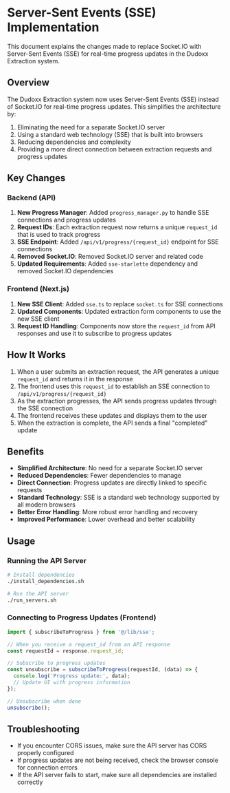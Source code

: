 # Server-Sent Events (SSE) Implementation

This document explains the changes made to replace Socket.IO with Server-Sent Events (SSE) for real-time progress updates in the Dudoxx Extraction system.

## Overview

The Dudoxx Extraction system now uses Server-Sent Events (SSE) instead of Socket.IO for real-time progress updates. This simplifies the architecture by:

1. Eliminating the need for a separate Socket.IO server
2. Using a standard web technology (SSE) that is built into browsers
3. Reducing dependencies and complexity
4. Providing a more direct connection between extraction requests and progress updates

## Key Changes

### Backend (API)

1. **New Progress Manager**: Added `progress_manager.py` to handle SSE connections and progress updates
2. **Request IDs**: Each extraction request now returns a unique `request_id` that is used to track progress
3. **SSE Endpoint**: Added `/api/v1/progress/{request_id}` endpoint for SSE connections
4. **Removed Socket.IO**: Removed Socket.IO server and related code
5. **Updated Requirements**: Added `sse-starlette` dependency and removed Socket.IO dependencies

### Frontend (Next.js)

1. **New SSE Client**: Added `sse.ts` to replace `socket.ts` for SSE connections
2. **Updated Components**: Updated extraction form components to use the new SSE client
3. **Request ID Handling**: Components now store the `request_id` from API responses and use it to subscribe to progress updates

## How It Works

1. When a user submits an extraction request, the API generates a unique `request_id` and returns it in the response
2. The frontend uses this `request_id` to establish an SSE connection to `/api/v1/progress/{request_id}`
3. As the extraction progresses, the API sends progress updates through the SSE connection
4. The frontend receives these updates and displays them to the user
5. When the extraction is complete, the API sends a final "completed" update

## Benefits

- **Simplified Architecture**: No need for a separate Socket.IO server
- **Reduced Dependencies**: Fewer dependencies to manage
- **Direct Connection**: Progress updates are directly linked to specific requests
- **Standard Technology**: SSE is a standard web technology supported by all modern browsers
- **Better Error Handling**: More robust error handling and recovery
- **Improved Performance**: Lower overhead and better scalability

## Usage

### Running the API Server

```bash
# Install dependencies
./install_dependencies.sh

# Run the API server
./run_servers.sh
```

### Connecting to Progress Updates (Frontend)

```typescript
import { subscribeToProgress } from '@/lib/sse';

// When you receive a request_id from an API response
const requestId = response.request_id;

// Subscribe to progress updates
const unsubscribe = subscribeToProgress(requestId, (data) => {
  console.log('Progress update:', data);
  // Update UI with progress information
});

// Unsubscribe when done
unsubscribe();
```

## Troubleshooting

- If you encounter CORS issues, make sure the API server has CORS properly configured
- If progress updates are not being received, check the browser console for connection errors
- If the API server fails to start, make sure all dependencies are installed correctly
